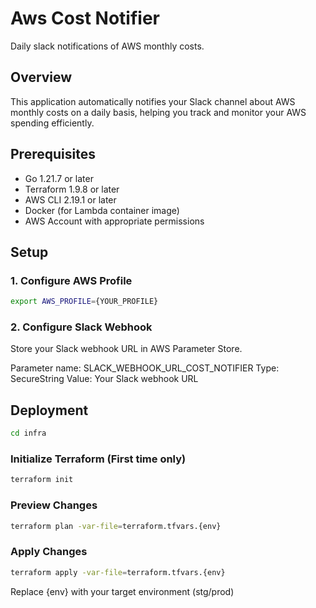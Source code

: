 # Aws Cost Notifier

Daily slack notifications of AWS monthly costs.

## Overview

This application automatically notifies your Slack channel about AWS monthly costs on a daily basis, helping you track and monitor your AWS spending efficiently.

## Prerequisites

- Go 1.21.7 or later
- Terraform 1.9.8 or later
- AWS CLI 2.19.1 or later
- Docker (for Lambda container image)
- AWS Account with appropriate permissions

## Setup

### 1. Configure AWS Profile

```bash
export AWS_PROFILE={YOUR_PROFILE}
```

### 2. Configure Slack Webhook

Store your Slack webhook URL in AWS Parameter Store.

Parameter name: SLACK_WEBHOOK_URL_COST_NOTIFIER
Type: SecureString
Value: Your Slack webhook URL

## Deployment

```bash
cd infra
```

### Initialize Terraform (First time only)

```bash
terraform init
```

### Preview Changes

```bash
terraform plan -var-file=terraform.tfvars.{env}
```

### Apply Changes

```bash
terraform apply -var-file=terraform.tfvars.{env}
```

Replace {env} with your target environment (stg/prod)
